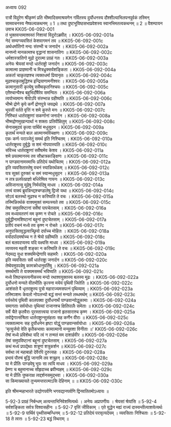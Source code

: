 अध्यायः 092

रात्रौ विदुरेण श्रीकृष्णं प्रति भीष्मादिसमाश्रयणेन गर्वितस्य दुर्योधनस्य दौश्शील्याभिलपनपूर्वकं तस्मिन् सामवचनस्य नैष्फल्यकथनम् ॥ 1 ॥ तथा दुष्टभूयिष्ठसभाप्रवेशस्य स्वानभिमतत्वकथनम् ॥ 2 ॥
वैशम्पायन उवाच 	KK05-06-092-001  
तं भुक्तवन्तमाश्वस्तं निशायां विदुरोऽब्रवीत् ।	KK05-06-092-001a  
नेदं सम्यग्व्यवसितं केशवागमनं तव ॥	KK05-06-092-001c  
अर्थधर्मातिगो मन्दः संरम्भी च जनार्दन ।	KK05-06-092-002a  
मानघ्नो मानकामश्च वृद्धानां शासनातिगः ॥	KK05-06-092-002c  
धर्मशास्त्रातिगो मूढो दुरात्मा प्रग्रहं गतः ।	KK05-06-092-003a  
अनेयः श्रेयसां मन्दो धार्तराष्ट्रो जनार्दन ॥	KK05-06-092-003c  
कामात्मा प्राज्ञमानी च मित्रध्रुक्सर्वशङ्किता ।	KK05-06-092-004a  
अकर्ता चाकृतज्ञश्च त्यक्तधर्मा प्रियानृतः ॥	KK05-06-092-004c  
मूढश्चाकृतबुद्धिश्च इन्द्रियाणामनीश्वरः ।	KK05-06-092-005a  
कामानुसारी कृत्येषु सर्वेष्वकृतनिश्चयः ॥	KK05-06-092-005c  
एतैश्चान्यैश्च बहुभिर्दोषैरेव समन्वितः ।	KK05-06-092-006a  
त्वयोच्यमानः श्रेयोऽपि संरम्भान्न ग्रहीष्यति ॥	KK05-06-092-006c  
भीष्मे द्रोणे कृपे कर्णे द्रोणपुत्रे जयद्रथे ।	KK05-06-092-007a  
भूयसीं वर्तते वृत्तिं न शमे कुरुते मनः ॥	KK05-06-092-007c  
निश्चितं धार्तराष्ट्राणां सकर्णानां जनार्दन ।	KK05-06-092-008a  
भीष्मद्रोणमुखान्पार्था न शक्ताः प्रतिवीक्षितुम् ॥	KK05-06-092-008c  
सेनासमुदयं कृत्वा पार्थिवं मधुसूदन ।	KK05-06-092-009a  
कृतार्थं मन्यते बाल आत्मानमविचक्षणः ॥	KK05-06-092-009c  
एकः कर्णः पराञ्जेतुं समर्थ इति निश्चितम् ।	KK05-06-092-010a  
धार्तराष्ट्रस्य दुर्बुद्धेः स शमं नोपयास्यति ॥	KK05-06-092-010c  
संविच्च धार्तराष्ट्राणां सर्वेषामेव केशव ।	KK05-06-092-011a  
शमे प्रयतमानस्य तव सौभ्रात्रकाङ्क्षिणः ॥	KK05-06-092-011c  
न पाण्डवानामस्माभिः प्रतिदेयं यथोचितम् ।	KK05-06-092-012a  
इति व्यवसितास्तेषु वचनं स्यान्निरर्थकम् ॥	KK05-06-092-012c  
यत्र सूक्तं दुरुक्तं च समं स्यान्मधुसूदन ।	KK05-06-092-013a  
न तत्र प्रलपेत्प्राज्ञो बधिरेष्विव गायनः ॥	KK05-06-092-013c  
अविजानत्सु मूढेषु निर्मर्यादेषु माधव ।	KK05-06-092-014a  
तत्त्वं वाक्यं ब्रुवन्निन्द्यश्चण्डालेषु द्विजो यथा ॥	KK05-06-092-014c  
सोऽयं बलस्थो मूढश्च न करिष्यति ते वचः ।	KK05-06-092-015a  
तस्मिन्निरर्थकं वाक्यमुक्तं सम्पत्स्यते तव ॥	KK05-06-092-015c  
तेषां समुपविष्टानां सर्वेषां पापचेतसाम् ।	KK05-06-092-016a  
तव मध्यावतरणं मम कृष्ण न रोचते ॥	KK05-06-092-016c  
दुर्बुद्धीनामशिष्टानां बहूनां दुष्टचेतसाम् ।	KK05-06-092-017a  
प्रतीपं वचनं मध्ये तव कृष्ण न रोचते ॥	KK05-06-092-017c  
अनुपासितवृद्धत्वाच्छ्रियो दर्पाच्च मोहितः ।	KK05-06-092-018a  
वयोदर्पादमर्षाच्च न ते श्रेयो ग्रहीष्यति ॥	KK05-06-092-018c  
बलं बलवदप्यस्य यदि वक्ष्यसि माधव ।	KK05-06-092-019a  
त्वय्यस्य महती शङ्का न करिष्यति ते वचः ॥	KK05-06-092-019c  
नेदमद्य युधा शक्यमिन्द्रेणापि सहामरैः ।	KK05-06-092-020a  
इति व्यवसिताः सर्वे धार्तराष्ट्रा जनार्दन ॥	KK05-06-092-020c  
तेष्वेवमुपपन्नेषु कामक्रोधानुवर्तिषु ।	KK05-06-092-021a  
समर्थमपि ते वाक्यमसमर्थं भविष्यति ॥	KK05-06-092-021c  
मध्ये तिष्ठन्हस्त्यनीकस्य मन्दो रथाश्वयुक्तस्य बलस्य मूढः ।	KK05-06-092-022a  
दुर्योधनो मन्यते वीतभीतिः कृत्स्ना मयेयं पृथिवी जितेति ॥	KK05-06-092-022c  
आशंसते वै धृतराष्ट्रस्य पुत्रो महाराज्यमसपत्नं पृथिव्याम् ।	KK05-06-092-023a  
तस्मिञ्शमः केवलो नोपलभ्यो बद्धं सन्तं मन्यते लब्धमर्थम् ॥	KK05-06-092-023c  
पर्यस्तेयं पृथिवी कालपक्वा दुर्योधनार्थे पाण्डवान्योद्धुकामाः ।	KK05-06-092-024a  
समागताः सर्वयोधाः पृथिव्यां राजानश्च क्षितिपालैः समेताः ॥	KK05-06-092-024c  
सर्वे चैते कृतवैराः पुरस्तात्त्वया राजानो हृतसाराश्च कृष्ण ।	KK05-06-092-025a  
तवोद्वेगात्संश्रिता धार्तराष्ट्रान्सुसंहताः सह कर्णेन वीराः ॥	KK05-06-092-025c  
त्यक्तात्मानः सह दुर्योधनेन हृष्टा योद्धुं पाण्डवान्सर्वयोधाः ।	KK05-06-092-026a  
\'मृत्युर्जयो वेति कृतैकभावाः कामात्मानो मन्युवशा विनीताः ॥\'	KK05-06-092-026c  
तेषां मध्ये प्रविशेथा यदि त्वं न तन्मतं मम दाशार्हवीर ॥	KK05-06-092-026e  
तेषां समुपविष्टानां बहूनां दुष्टचेतसाम् ।	KK05-06-092-027a  
कथं मध्यं प्रपद्येथाः शत्रूणां शत्रुकर्शन ॥	KK05-06-092-027c  
सर्वथा त्वं महाबाहो देवैरपि दुरुत्सहः ।	KK05-06-092-028a  
प्रभावं पौरुषं बुद्धिं जानामि तव शत्रुहन् ॥	KK05-06-092-028c  
या मे प्रीतिः पाण्डवेषु भूयः सा त्वयि माधव ।	KK05-06-092-029a  
प्रेम्णा च बहुमानाच्च सौहृदाच्च ब्रवीम्यहम् ॥	KK05-06-092-029c  
या मे प्रीतिः पुष्कराक्ष त्वद्दर्शनसमुद्भवा ।	KK05-06-092-030a  
सा किमाख्यायते तुभ्यमन्तरात्माऽसि देहिनाम् ॥ ॥	KK05-06-092-030c  

इति श्रीमन्महाभारते उद्योगपर्वणि भगवद्यानपर्वणि द्विनवतितमोऽध्यायः ॥

5-92-3 प्रग्रहं निर्बन्धम् अत्यन्ताभिनिवेशमित्यर्थः । अनेयः अप्रापणीयः । श्रेयसां श्रेयांसि ॥ 5-92-4 सर्वशङ्किता सर्वत्र विश्वासहीनः ॥ 5-92-7 वृत्तिं जीविकाम् । एते युद्धेन मह्यं राज्यं दास्यन्तीत्याशयेत्यर्थः ॥ 5-92-9 पार्थिवं पृथ्वीसम्बन्धिनम् ॥ 5-92-12 प्रतिदेयं परावृत्यदेयम् । व्यवसिताः निश्चिताः ॥ 5-92-18 ते त्वत्तः ॥ 5-92-23 बद्धं स्थिराम् ॥
